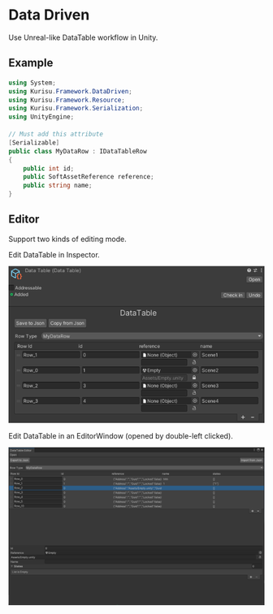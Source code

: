 # Data Driven

Use Unreal-like DataTable workflow in Unity.

## Example

```C#
using System;
using Kurisu.Framework.DataDriven;
using Kurisu.Framework.Resource;
using Kurisu.Framework.Serialization;
using UnityEngine;

// Must add this attribute
[Serializable]
public class MyDataRow : IDataTableRow
{
    public int id;
    public SoftAssetReference reference;
    public string name;
}
```


## Editor

Support two kinds of editing mode.

Edit DataTable in Inspector.

![DataTable Inspector](./Images/datatable.png)

Edit DataTable in an EditorWindow (opened by double-left clicked).

![DataTable EditorWindow](./Images/datatable_editor_window.png)


